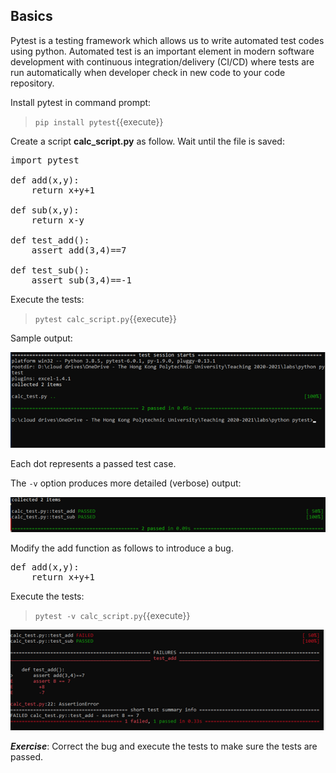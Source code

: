 ## Basics

Pytest is a testing framework which allows us to write automated test codes using python.  Automated test is an important element in modern software development with continuous integration/delivery (CI/CD) where tests are run automatically when developer check in new code to your code repository.

Install pytest in command prompt:
> `pip install pytest`{{execute}}

Create a script **calc_script.py** as follow. Wait until the file is saved:

<pre class="file" data-filename="calc_script.py" data-target="replace">
import pytest

def add(x,y):
    return x+y+1

def sub(x,y):
    return x-y

def test_add():
    assert add(3,4)==7

def test_sub():
    assert sub(3,4)==-1
</pre>

Execute the tests:
> `pytest calc_script.py`{{execute}}

Sample output:

![Picture 1](./assets/pic1.png)

Each dot represents a passed test case.

The `-v` option produces more detailed (verbose) output:

![Picture 2](./assets/pic2.png)

Modify the add function as follows to introduce a bug.

<pre class="file" data-filename="calc_script.py" data-target="replace">
def add(x,y):
    return x+y+1
</pre>

Execute the tests:
> `pytest -v calc_script.py`{{execute}}

![Picture 3](./assets/pic3.png)

**_Exercise_**: Correct the bug and execute the tests to make sure the tests are passed.

<br/>
